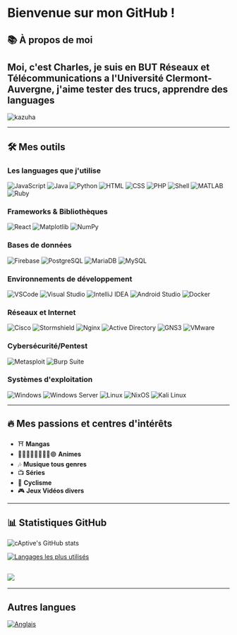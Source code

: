 # Bienvenue sur mon GitHub !
## 📚 À propos de moi
Moi, c'est Charles, je suis en BUT Réseaux et Télécommunications a l'Université Clermont-Auvergne, j'aime tester des trucs, apprendre des languages
---
![kazuha](https://presseplay.fr/wp-content/uploads/2022/09/1156263-1-scaled.jpg)

---

## 🛠️ Mes outils

### Les languages que j'utilise
![JavaScript](https://img.shields.io/badge/JavaScript-F7DF1E?style=for-the-badge&logo=javascript&logoColor=black)
![Java](https://img.shields.io/badge/Java-007396?style=for-the-badge&logo=openjdk&logoColor=white)
![Python](https://img.shields.io/badge/Python-3776AB?style=for-the-badge&logo=python&logoColor=white)
![HTML](https://img.shields.io/badge/HTML-E34F26?style=for-the-badge&logo=html5&logoColor=white)
![CSS](https://img.shields.io/badge/CSS-1572B6?style=for-the-badge&logo=css3&logoColor=white)
![PHP](https://img.shields.io/badge/PHP-777BB4?style=for-the-badge&logo=php&logoColor=white)
![Shell](https://img.shields.io/badge/Shell-4EAA25?style=for-the-badge&logo=gnu-bash&logoColor=white)
![MATLAB](https://img.shields.io/badge/MATLAB-0076A8?style=for-the-badge&logo=mathworks&logoColor=white)
![Ruby](https://img.shields.io/badge/Ruby-CC342D?style=for-the-badge&logo=ruby&logoColor=white)

### Frameworks & Bibliothèques
![React](https://img.shields.io/badge/React-61DAFB?style=for-the-badge&logo=react&logoColor=black)
![Matplotlib](https://img.shields.io/badge/Matplotlib-00599C?style=for-the-badge&logo=matplotlib&logoColor=white)
![NumPy](https://img.shields.io/badge/NumPy-013243?style=for-the-badge&logo=numpy&logoColor=white)

### Bases de données
![Firebase](https://img.shields.io/badge/Firebase-FFCA28?style=for-the-badge&logo=firebase&logoColor=black)
![PostgreSQL](https://img.shields.io/badge/PostgreSQL-336791?style=for-the-badge&logo=postgresql&logoColor=white)
![MariaDB](https://img.shields.io/badge/MariaDB-003545?style=for-the-badge&logo=mariadb&logoColor=white)
![MySQL](https://img.shields.io/badge/MySQL-4479A1?style=for-the-badge&logo=mysql&logoColor=white)

### Environnements de développement
![VSCode](https://img.shields.io/badge/VS%20Code-007ACC?style=for-the-badge&logo=visual-studio-code&logoColor=white)
![Visual Studio](https://img.shields.io/badge/Visual%20Studio-5C2D91?style=for-the-badge&logo=visual-studio&logoColor=white)
![IntelliJ IDEA](https://img.shields.io/badge/IntelliJ%20IDEA-000000?style=for-the-badge&logo=intellij-idea&logoColor=white)
![Android Studio](https://img.shields.io/badge/Android%20Studio-3DDC84?style=for-the-badge&logo=android-studio&logoColor=white)
![Docker](https://img.shields.io/badge/Docker-2496ED?style=for-the-badge&logo=docker&logoColor=white)

### Réseaux et Internet
![Cisco](https://img.shields.io/badge/Cisco-1BA0D7?style=for-the-badge&logo=cisco&logoColor=white)
![Stormshield](https://img.shields.io/badge/Stormshield-0080FF?style=for-the-badge&logo=stormshield&logoColor=white)
![Nginx](https://img.shields.io/badge/Nginx-009639?style=for-the-badge&logo=nginx&logoColor=white)
![Active Directory](https://img.shields.io/badge/Active%20Directory-0061F2?style=for-the-badge&logo=microsoft-active-directory&logoColor=white)
![GNS3](https://img.shields.io/badge/GNS3-00A9E0?style=for-the-badge&logo=gns3&logoColor=white)
![VMware](https://img.shields.io/badge/VMware-607078?style=for-the-badge&logo=vmware&logoColor=white)

### Cybersécurité/Pentest
![Metasploit](https://img.shields.io/badge/Metasploit-0579C3?style=for-the-badge&logo=metasploit&logoColor=white)
![Burp Suite](https://img.shields.io/badge/Burp%20Suite-FF681A?style=for-the-badge&logo=burp-suite&logoColor=black)

### Systèmes d'exploitation
![Windows](https://img.shields.io/badge/Windows-0078D6?style=for-the-badge&logo=windows&logoColor=white)
![Windows Server](https://img.shields.io/badge/Windows%20Server-00A4EF?style=for-the-badge&logo=microsoft-windows-server&logoColor=white)
![Linux](https://img.shields.io/badge/Linux-FCC624?style=for-the-badge&logo=linux&logoColor=black)
![NixOS](https://img.shields.io/badge/NixOS-5277C3?style=for-the-badge&logo=nixos&logoColor=white)
![Kali Linux](https://img.shields.io/badge/Kali%20Linux-557C94?style=for-the-badge&logo=kalilinux&logoColor=white)

---

## 🔥 Mes passions et centres d'intérêts

- ⛩️ **Mangas**
- 🔵🤞🏻🔴🤌🏻🫴🏻🟣 **Animes**
- 🎶 **Musique tous genres**
- 📺 **Séries**
- 🚴 **Cyclisme**
- 🎮 **Jeux Vidéos divers**

---

## 📊 Statistiques GitHub
![cAptive's GitHub stats](https://github-readme-stats.vercel.app/api?username=cAptive5976&show_icons=true&theme=radical)

[![Langages les plus utilisés](https://github-readme-stats.vercel.app/api/top-langs/?username=cAptive5976&layout=compact&theme=radical)](https://github.com/anuraghazra/github-readme-stats)

![](https://github-profile-summary-cards.vercel.app/api/cards/profile-details?username=cAptive5976&theme=github_dark)
---
---
## Autres langues
[![Anglais](https://img.shields.io/badge/Anglais-0078D4?style=for-the-badge&logo=language&logoColor=white)](README.md)
